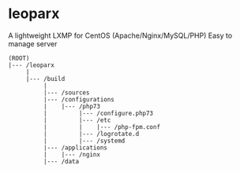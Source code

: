 # leoparx
A lightweight LXMP for CentOS (Apache/Nginx/MySQL/PHP)
Easy to manage server
```
(ROOT)
|--- /leoparx
     |
     |--- /build
          |
          |--- /sources
          |--- /configurations
          |    |--- /php73
          |         |--- /configure.php73
          |         |--- /etc
          |         |    |--- /php-fpm.conf
          |         |--- /logrotate.d
          |         |--- /systemd
          |--- /applications
          |    |--- /nginx
          |--- /data
```